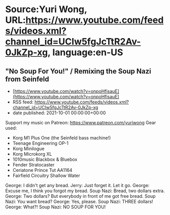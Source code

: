 # Source:Yuri Wong, URL:https://www.youtube.com/feeds/videos.xml?channel_id=UCIw5fgJcTtR2Av-0JkZp-xg, language:en-US

## "No Soup For You!" / Remixing the Soup Nazi from Seinfeld
 - [https://www.youtube.com/watch?v=onpoHfisauE](https://www.youtube.com/watch?v=onpoHfisauE)
 - RSS feed: https://www.youtube.com/feeds/videos.xml?channel_id=UCIw5fgJcTtR2Av-0JkZp-xg
 - date published: 2021-10-01 00:00:00+00:00

Support my music on Patreon: https://www.patreon.com/yuriwong Gear used:
- Korg M1 Plus One (the Seinfeld bass machine!)
- Teenage Engineering OP-1
- Korg Minilogue
- Korg Microkorg XL
- 1010music Blackbox & Bluebox
- Fender Stratocaster
- Ceriatone Prince Tut AA1164
- Fairfield Circuitry Shallow Water

George:
I didn't get any bread.
Jerry:
Just forget it. Let it go.
George:
Excuse me, I think you forgot my bread.
Soup Nazi:
Bread, two dollars extra.
George:
Two dollars? But everybody in front of me got free bread.
Soup Nazi:
You want bread?
George:
Yes, please.
Soup Nazi:
THREE dollars!
George:
What?!
Soup Nazi:
NO SOUP FOR YOU!

